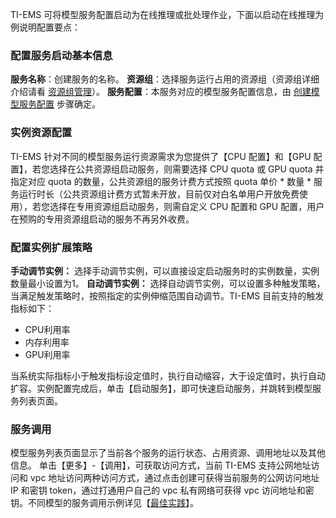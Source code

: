 TI-EMS 可将模型服务配置启动为在线推理或批处理作业，下面以启动在线推理为例说明配置要点：
### 配置服务启动基本信息
**服务名称**：创建服务的名称。
**资源组**：选择服务运行占用的资源组（资源组详细介绍请看 [资源组管理](https://cloud.tencent.com/document/product/1120/38968)）。
**服务配置**：本服务对应的模型服务配置信息，由 [创建模型服务配置](https://cloud.tencent.com/document/product/1120/36585) 步骤确定。

### 实例资源配置
TI-EMS 针对不同的模型服务运行资源需求为您提供了【CPU 配置】和【GPU 配置】，若您选择在公共资源组启动服务，则需要选择 CPU quota 或 GPU quota 并指定对应 quota 的数量，公共资源组的服务计费方式按照 quota 单价 * 数量 * 服务运行时长（公共资源组计费方式暂未开放，目前仅对白名单用户开放免费使用），若您选择在专用资源组启动服务，则需自定义 CPU 配置和 GPU 配置，用户在预购的专用资源组启动的服务不再另外收费。

### 配置实例扩展策略
**手动调节实例：** 选择手动调节实例，可以直接设定启动服务时的实例数量，实例数量最小设置为1。
**自动调节实例：** 选择自动调节实例，可以设置多种触发策略，当满足触发策略时，按照指定的实例伸缩范围自动调节。TI-EMS 目前支持的触发指标如下：
- CPU利用率
- 内存利用率
- GPU利用率

当系统实际指标小于触发指标设定值时，执行自动缩容，大于设定值时，执行自动扩容。实例配置完成后，单击【启动服务】，即可快速启动服务，并跳转到模型服务列表页面。

### 服务调用  
模型服务列表页面显示了当前各个服务的运行状态、占用资源、调用地址以及其他信息。
单击【更多】-【调用】，可获取访问方式，当前 TI-EMS 支持公网地址访问和 vpc 地址访问两种访问方式，通过点击创建可获得当前服务的公网访问地址 IP 和密钥 token，通过打通用户自己的 vpc 私有网络可获得 vpc 访问地址和密钥。不同模型的服务调用示例详见【[最佳实践](https://cloud.tencent.com/document/product/1120/36607)】。
